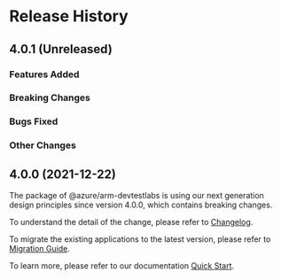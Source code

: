 # Release History

## 4.0.1 (Unreleased)

### Features Added

### Breaking Changes

### Bugs Fixed

### Other Changes

## 4.0.0 (2021-12-22)

The package of @azure/arm-devtestlabs is using our next generation design principles since version 4.0.0, which contains breaking changes.

To understand the detail of the change, please refer to [Changelog](https://aka.ms/js-track2-changelog).

To migrate the existing applications to the latest version, please refer to [Migration Guide](https://aka.ms/js-track2-migration-guide).

To learn more, please refer to our documentation [Quick Start](https://aka.ms/js-track2-quickstart).
